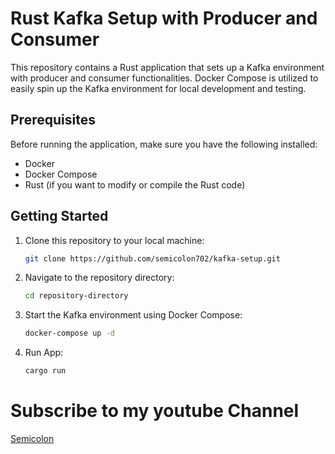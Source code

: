 # Rust Kafka Setup with Producer and Consumer

This repository contains a Rust application that sets up a Kafka environment with producer and consumer functionalities. Docker Compose is utilized to easily spin up the Kafka environment for local development and testing.

## Prerequisites

Before running the application, make sure you have the following installed:

- Docker
- Docker Compose
- Rust (if you want to modify or compile the Rust code)

## Getting Started

1. Clone this repository to your local machine:

    ```bash
    git clone https://github.com/semicolon702/kafka-setup.git
    ```

2. Navigate to the repository directory:

    ```bash
    cd repository-directory
    ```

3. Start the Kafka environment using Docker Compose:

    ```bash
    docker-compose up -d
    ```
    
4. Run App:

    ```bash
    cargo run
    ```

# Subscribe to my youtube Channel 

[Semicolon](https://www.youtube.com/@Semicolon10)
